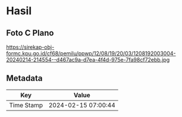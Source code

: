 # Hasil

## Foto C Plano

https://sirekap-obj-formc.kpu.go.id/cf68/pemilu/ppwp/12/08/19/20/03/1208192003004-20240214-214554--d467ac9a-d7ea-4f4d-975e-7fa98cf72ebb.jpg


## Metadata

| Key        | Value               |
| ---------- | ------------------- |
| Time Stamp | 2024-02-15 07:00:44 |



